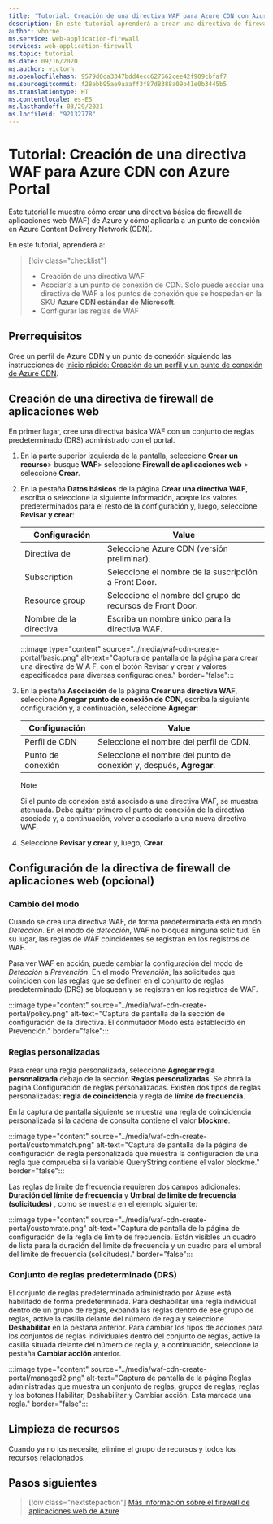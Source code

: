 ```yaml
---
title: 'Tutorial: Creación de una directiva WAF para Azure CDN con Azure Portal'
description: En este tutorial aprenderá a crear una directiva de firewall de aplicaciones web (WAF) en Azure CDN mediante Azure Portal.
author: vhorne
ms.service: web-application-firewall
services: web-application-firewall
ms.topic: tutorial
ms.date: 09/16/2020
ms.author: victorh
ms.openlocfilehash: 9579d0da3347bdd4ecc627662cee42f909cbfaf7
ms.sourcegitcommit: f28ebb95ae9aaaff3f87d8388a09b41e0b3445b5
ms.translationtype: HT
ms.contentlocale: es-ES
ms.lasthandoff: 03/29/2021
ms.locfileid: "92132778"
---
```

# <a name="tutorial-create-a-waf-policy-on-azure-cdn-using-the-azure-portal"></a>Tutorial: Creación de una directiva WAF para Azure CDN con Azure Portal

Este tutorial le muestra cómo crear una directiva básica de firewall de aplicaciones web (WAF) de Azure y cómo aplicarla a un punto de conexión en Azure Content Delivery Network (CDN).

En este tutorial, aprenderá a:

> [!div class="checklist"]
> * Creación de una directiva WAF
> * Asociarla a un punto de conexión de CDN. Solo puede asociar una directiva de WAF a los puntos de conexión que se hospedan en la SKU **Azure CDN estándar de Microsoft**.
> * Configurar las reglas de WAF

## <a name="prerequisites"></a>Prerrequisitos

Cree un perfil de Azure CDN y un punto de conexión siguiendo las instrucciones de [Inicio rápido: Creación de un perfil y un punto de conexión de Azure CDN](../../cdn/cdn-create-new-endpoint.md). 

## <a name="create-a-web-application-firewall-policy"></a>Creación de una directiva de firewall de aplicaciones web

En primer lugar, cree una directiva básica WAF con un conjunto de reglas predeterminado (DRS) administrado con el portal.

1. En la parte superior izquierda de la pantalla, seleccione **Crear un recurso**> busque **WAF**> seleccione **Firewall de aplicaciones web** > seleccione **Crear**.
2. En la pestaña **Datos básicos** de la página **Crear una directiva WAF**, escriba o seleccione la siguiente información, acepte los valores predeterminados para el resto de la configuración y, luego, seleccione **Revisar y crear**:

    | Configuración                 | Value                                              |
    | ---                     | ---                                                |
    | Directiva de            |Seleccione Azure CDN (versión preliminar).|
    | Subscription            |Seleccione el nombre de la suscripción a Front Door.|
    | Resource group          |Seleccione el nombre del grupo de recursos de Front Door.|
    | Nombre de la directiva             |Escriba un nombre único para la directiva WAF.|

   :::image type="content" source="../media/waf-cdn-create-portal/basic.png" alt-text="Captura de pantalla de la página para crear una directiva de W A F, con el botón Revisar y crear y valores especificados para diversas configuraciones." border="false":::

3. En la pestaña **Asociación** de la página **Crear una directiva WAF**, seleccione **Agregar punto de conexión de CDN**, escriba la siguiente configuración y, a continuación, seleccione **Agregar**:

    | Configuración                 | Value                                              |
    | ---                     | ---                                                |
    | Perfil de CDN              | Seleccione el nombre del perfil de CDN.|
    | Punto de conexión           | Seleccione el nombre del punto de conexión y, después, **Agregar**.|
    
    > [!NOTE]
    > Si el punto de conexión está asociado a una directiva WAF, se muestra atenuada. Debe quitar primero el punto de conexión de la directiva asociada y, a continuación, volver a asociarlo a una nueva directiva WAF.
1. Seleccione **Revisar y crear** y, luego, **Crear**.

## <a name="configure-web-application-firewall-policy-optional"></a>Configuración de la directiva de firewall de aplicaciones web (opcional)

### <a name="change-mode"></a>Cambio del modo

Cuando se crea una directiva WAF, de forma predeterminada está en modo *Detección*. En el modo de *detección*, WAF no bloquea ninguna solicitud. En su lugar, las reglas de WAF coincidentes se registran en los registros de WAF.

Para ver WAF en acción, puede cambiar la configuración del modo de *Detección* a *Prevención*. En el modo *Prevención*, las solicitudes que coinciden con las reglas que se definen en el conjunto de reglas predeterminado (DRS) se bloquean y se registran en los registros de WAF.

 :::image type="content" source="../media/waf-cdn-create-portal/policy.png" alt-text="Captura de pantalla de la sección de configuración de la directiva. El conmutador Modo está establecido en Prevención." border="false":::

### <a name="custom-rules"></a>Reglas personalizadas

Para crear una regla personalizada, seleccione **Agregar regla personalizada** debajo de la sección **Reglas personalizadas**. Se abrirá la página Configuración de reglas personalizadas. Existen dos tipos de reglas personalizadas: **regla de coincidencia** y regla de **límite de frecuencia**.

En la captura de pantalla siguiente se muestra una regla de coincidencia personalizada si la cadena de consulta contiene el valor **blockme**.

:::image type="content" source="../media/waf-cdn-create-portal/custommatch.png" alt-text="Captura de pantalla de la página de configuración de regla personalizada que muestra la configuración de una regla que comprueba si la variable QueryString contiene el valor blockme." border="false":::

Las reglas de límite de frecuencia requieren dos campos adicionales: **Duración del límite de frecuencia** y **Umbral de límite de frecuencia (solicitudes)** , como se muestra en el ejemplo siguiente:

:::image type="content" source="../media/waf-cdn-create-portal/customrate.png" alt-text="Captura de pantalla de la página de configuración de la regla de límite de frecuencia. Están visibles un cuadro de lista para la duración del límite de frecuencia y un cuadro para el umbral del límite de frecuencia (solicitudes)." border="false":::

### <a name="default-rule-set-drs"></a>Conjunto de reglas predeterminado (DRS)

El conjunto de reglas predeterminado administrado por Azure está habilitado de forma predeterminada. Para deshabilitar una regla individual dentro de un grupo de reglas, expanda las reglas dentro de ese grupo de reglas, active la casilla delante del número de regla y seleccione **Deshabilitar** en la pestaña anterior. Para cambiar los tipos de acciones para los conjuntos de reglas individuales dentro del conjunto de reglas, active la casilla situada delante del número de regla y, a continuación, seleccione la pestaña **Cambiar acción** anterior.

 :::image type="content" source="../media/waf-cdn-create-portal/managed2.png" alt-text="Captura de pantalla de la página Reglas administradas que muestra un conjunto de reglas, grupos de reglas, reglas y los botones Habilitar, Deshabilitar y Cambiar acción. Esta marcada una regla." border="false":::

## <a name="clean-up-resources"></a>Limpieza de recursos

Cuando ya no los necesite, elimine el grupo de recursos y todos los recursos relacionados.


## <a name="next-steps"></a>Pasos siguientes

> [!div class="nextstepaction"]
> [Más información sobre el firewall de aplicaciones web de Azure](../overview.md)
